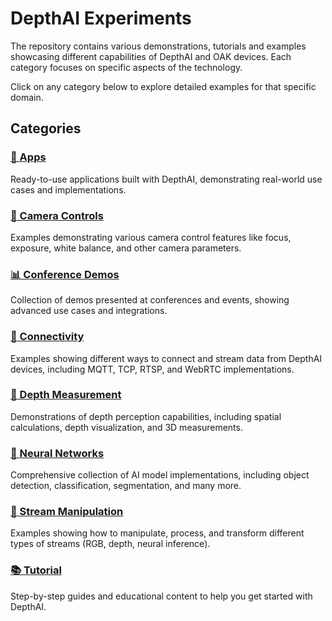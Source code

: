 # DepthAI Experiments

The repository contains various demonstrations, tutorials and examples showcasing different capabilities of DepthAI and OAK devices. Each category focuses on specific aspects of the technology.

Click on any category below to explore detailed examples for that specific domain.

## Categories

### [📱 Apps](apps/)
Ready-to-use applications built with DepthAI, demonstrating real-world use cases and implementations.

### [🎥 Camera Controls](camera-controls/)
Examples demonstrating various camera control features like focus, exposure, white balance, and other camera parameters.

### [📊 Conference Demos](conference-demos/)
Collection of demos presented at conferences and events, showing advanced use cases and integrations.

### [🔌 Connectivity](connectivity/)
Examples showing different ways to connect and stream data from DepthAI devices, including MQTT, TCP, RTSP, and WebRTC implementations.

### [📏 Depth Measurement](depth-measurement/)
Demonstrations of depth perception capabilities, including spatial calculations, depth visualization, and 3D measurements.

### [🧠 Neural Networks](neural-networks/)
Comprehensive collection of AI model implementations, including object detection, classification, segmentation, and many more.

### [🔄 Stream Manipulation](stream-manipulation/)
Examples showing how to manipulate, process, and transform different types of streams (RGB, depth, neural inference).

### [📚 Tutorial](tutorial/)
Step-by-step guides and educational content to help you get started with DepthAI.
